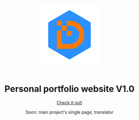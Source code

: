 <div align="center">
<img src="./src/assets/images/exagon-logo-blue.png" width="200" />

<br/>
<br/>

<h1>Personal portfolio website V1.0</h1>

<span>
	<a href="https://davidedeleonardis.dev" target="_blank">Check it out!</a>
</span>


<span>Soon: main project's single page, translator</span>
</div>